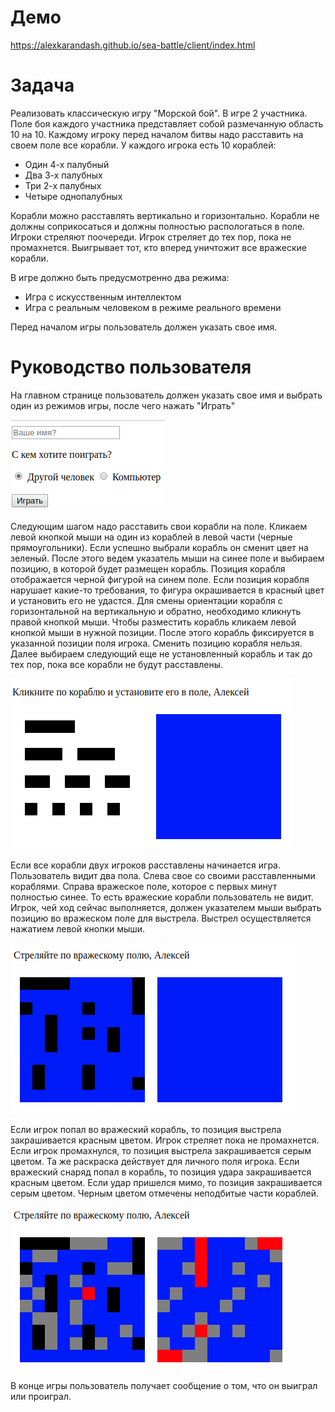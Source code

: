 # Демо
https://alexkarandash.github.io/sea-battle/client/index.html

# Задача
Реализовать классическую игру "Морской бой". В игре 2 участника. Поле боя каждого участника представляет собой размечанную область 10 на 10. Каждому игроку перед началом битвы надо расставить на своем поле все корабли.
У каждого игрока есть 10 кораблей:
* Один 4-х палубный
* Два 3-х палубных
* Три 2-х палубных
* Четыре однопалубных

Корабли можно расставлять вертикально и горизонтально. Корабли не должны соприкосаться и должны полностью распологаться в поле.
Игроки стреляют поочереди. Игрок стреляет до тех пор, пока не промахнется. Выигрывает тот, кто вперед уничтожит все вражеские корабли.

В игре должно быть предусмотренно два режима:
* Игра с искусственным интеллектом
* Игра с реальным человеком в режиме реального времени

Перед началом игры пользователь должен указать свое имя.

# Руководство пользователя
На главном странице пользователь должен указать свое имя и выбрать один из режимов игры, после чего нажать "Играть"

![Ввод имени и выбор режима](https://github.com/AlexKarandash/sea-battle/blob/master/img/1.png)

Следующим шагом надо расставить свои корабли на поле. Кликаем левой кнопкой мыши на один из кораблей в левой части (черные прямоугольники).
Если успешно выбрали корабль он сменит цвет на зеленый. После этого ведем указатель мыши на синее поле и выбираем позицию, в которой будет размещен корабль.
Позиция корабля отображается черной фигурой на синем поле. Если позиция корабля нарушает какие-то требования, то фигура окрашивается в красный цвет и установить его не удастся.
Для смены ориентации корабля с горизонтальной на вертикальную и обратно, необходимо кликнуть правой кнопкой мыши.
Чтобы разместить корабль кликаем левой кнопкой мыши в нужной позиции. После этого корабль фиксируется в указанной позиции поля игрока. Сменить позицию корабля нельзя.
Далее выбираем следующий еще не установленный корабль и так до тех пор, пока все корабли не будут расставлены.
 
![Ввод имени и выбор режима](https://github.com/AlexKarandash/sea-battle/blob/master/img/2.png) 

Если все корабли двух игроков расставлены начинается игра. Пользователь видит два пола. Слева свое со своими расставленными кораблями.
Справа вражеское поле, которое с первых минут полностью синее. То есть вражеские корабли пользователь не видит.
Игрок, чей ход сейчас выполняется, должен указателем мыши выбрать позицию во вражеском поле для выстрела.
Выстрел осуществляется нажатием левой кнопки мыши.
 
![Ввод имени и выбор режима](https://github.com/AlexKarandash/sea-battle/blob/master/img/3.png)

Если игрок попал во вражеский корабль, то позиция выстрела закрашивается красным цветом. Игрок стреляет пока не промахнется.
Если игрок промахнулся, то позиция выстрела закрашивается серым цветом. Та же раскраска действует для личного поля игрока.
Если вражеский снаряд попал в корабль, то позиция удара закрашивается красным цветом.
Если удар пришелся мимо, то позиция закрашивается серым цветом.
Черным цветом отмечены неподбитые части кораблей. 

![Ввод имени и выбор режима](https://github.com/AlexKarandash/sea-battle/blob/master/img/4.png)

В конце игры пользователь получает сообщение о том, что он выиграл или проиграл.